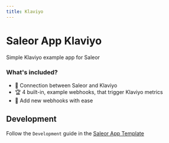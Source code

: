 ```yaml
---
title: Klaviyo
---
```


# Saleor App Klaviyo

Simple Klaviyo example app for Saleor

### What's included?

- 🧩 Connection between Saleor and Klaviyo
- 🏆 4 built-in, example webhooks, that trigger Klaviyo metrics
- 🎨 Add new webhooks with ease

## Development

Follow the `Development` guide in the [Saleor App Template](https://github.com/saleor/saleor-app-template#development)
